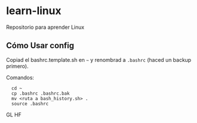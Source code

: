 # learn-linux
Repositorio para aprender Linux

## Cómo Usar config

Copiad el bashrc.template.sh en `~` y renombrad a `.bashrc` (haced un backup primero). 

Comandos:

```
  cd ~
  cp .bashrc .bashrc.bak
  mv <ruta a bash_history.sh> .
  source .bashrc
```

GL HF